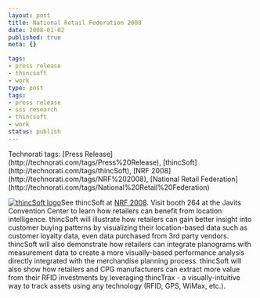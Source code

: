 ```yaml
---
layout: post
title: National Retail Federation 2008
date: 2008-01-02
published: true
meta: {}

tags:
- press release
- thincsoft
- work
type: post
tags:
- press release
- sss research
- thincsoft
- work
status: publish
---
```

<div class="wlWriterSmartContent" style="padding-right: 0px;padding-left: 0px;padding-bottom: 0px;margin: 0px;padding-top: 0px">Technorati tags: [Press Release](http://technorati.com/tags/Press%20Release), [thincSoft](http://technorati.com/tags/thincSoft), [NRF 2008](http://technorati.com/tags/NRF%202008), [National Retail Federation](http://technorati.com/tags/National%20Retail%20Federation)</div>

[![thincSoft logo](http://media.eick.us/2011/05/2100790462_78f9d70aea_m.jpg)](http://thincSoft.com)See thincSoft at [NRF 2008](http://events.nrf.com/annual08/public/enter.aspx). Visit booth 264 at the Javits Convention Center to learn how retailers can benefit from location intelligence. thincSoft will illustrate how retailers can gain better insight into customer buying patterns by visualizing their location-based data such as customer loyalty data, even data purchased from 3rd party vendors. thincSoft will also demonstrate how retailers can integrate planograms with measurement data to create a more visually-based performance analysis directly integrated with the merchandise planning process. thincSoft will also show how retailers and CPG manufacturers can extract more value from their RFID investments by leveraging thincTrax - a visually-intuitive way to track assets using any technology (RFID, GPS, WiMax, etc.).

